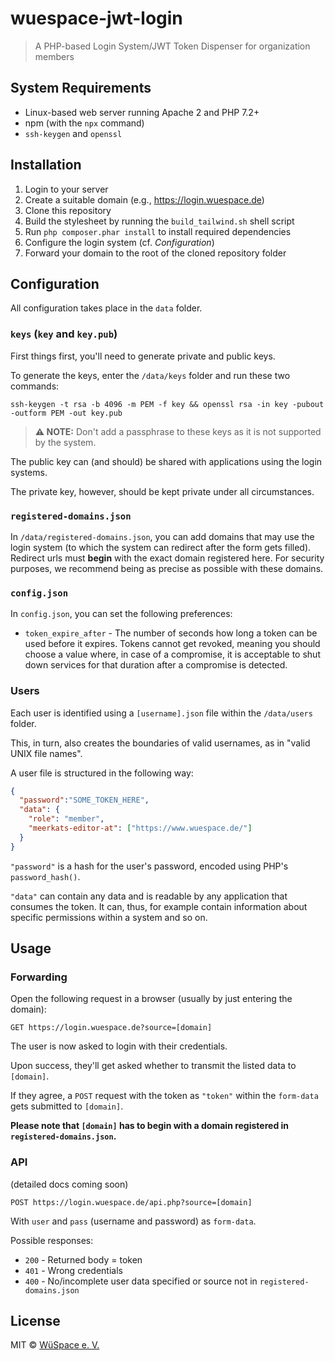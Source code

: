 # wuespace-jwt-login

> A PHP-based Login System/JWT Token Dispenser for organization members

## System Requirements
- Linux-based web server running Apache 2 and PHP 7.2+
- npm (with the `npx` command)
- `ssh-keygen` and `openssl`

## Installation

1. Login to your server
2. Create a suitable domain (e.g., https://login.wuespace.de)
3. Clone this repository
4. Build the stylesheet by running the `build_tailwind.sh` shell script
5. Run `php composer.phar install` to install required dependencies
6. Configure the login system (cf. *Configuration*)
7. Forward your domain to the root of the cloned repository folder

## Configuration
All configuration takes place in the `data` folder.

### `keys` (`key` and `key.pub`)
First things first, you'll need to generate private and public keys.

To generate the keys, enter the `/data/keys` folder and run these two commands:

```shell
ssh-keygen -t rsa -b 4096 -m PEM -f key && openssl rsa -in key -pubout -outform PEM -out key.pub
```
> **:warning: NOTE:** Don't add a passphrase to these keys as it is not supported by the system.

The public key can (and should) be shared with applications using the login systems.

The private key, however, should be kept private under all circumstances.


### `registered-domains.json`

In `/data/registered-domains.json`, you can add domains that may use the login system (to which the system can redirect 
after the form gets filled). Redirect urls must **begin** with the exact domain registered here.
For security purposes, we recommend being as precise as possible with these domains.

### `config.json`

In `config.json`, you can set the following preferences:

- `token_expire_after` - The number of seconds how long a token can be used before it expires.
  Tokens cannot get revoked, meaning you should choose a value where, in case of a compromise,
  it is acceptable to shut down services for that duration after a compromise is detected.

### Users
Each user is identified using a `[username].json` file within the `/data/users` folder.

This, in turn, also creates the boundaries of valid usernames, as in "valid UNIX file names".

A user file is structured in the following way:

```json
{
  "password":"SOME_TOKEN_HERE",
  "data": {
    "role": "member",
    "meerkats-editor-at": ["https://www.wuespace.de/"]
  }
}
```

`"password"` is a hash for the user's password, encoded using PHP's `password_hash()`.

`"data"` can contain any data and is readable by any application that consumes the token.
It can, thus, for example contain information about specific permissions within a system and so on.

## Usage

### Forwarding
Open the following request in a browser (usually by just entering the domain):

```http request
GET https://login.wuespace.de?source=[domain]
```

The user is now asked to login with their credentials.

Upon success, they'll get asked whether to transmit the listed data to `[domain]`.

If they agree, a `POST` request with the token as `"token"` within the `form-data` gets submitted to `[domain]`.

**Please note that `[domain]` has to begin with a domain registered in `registered-domains.json`.**

### API
(detailed docs coming soon)

```http request
POST https://login.wuespace.de/api.php?source=[domain]
```

With `user` and `pass` (username and password) as `form-data`.

Possible responses:
- `200` - Returned body = token
- `401` - Wrong credentials
- `400` - No/incomplete user data specified or source not in `registered-domains.json`

## License

MIT © [WüSpace e. V.](https://www.wuespace.de)
